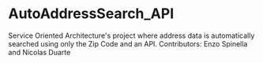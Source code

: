 # AutoAddressSearch_API
Service Oriented Architecture's project where address data is automatically searched using only the Zip Code and an API.
Contributors: Enzo Spinella and Nicolas Duarte
